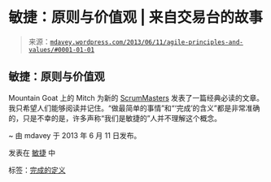 <!--yml

分类：未分类

日期：2024 年 5 月 18 日 06:23:48

-->

# 敏捷：原则与价值观 | 来自交易台的故事

> 来源：[`mdavey.wordpress.com/2013/06/11/agile-principles-and-values/#0001-01-01`](https://mdavey.wordpress.com/2013/06/11/agile-principles-and-values/#0001-01-01)

## 敏捷：原则与价值观

Mountain Goat 上的 Mitch 为新的 [ScrumMasters](http://www.mountaingoatsoftware.com/blog/three-tips-for-new-scrummasters#When:18:54:22Z) 发表了一篇经典必读的文章。我只希望人们能够阅读并记住。“做最简单的事情”和“‘完成’的含义”都是非常准确的，只是不幸的是，许多声称“我们是敏捷的”人并不理解这个概念。

~ 由 mdavey 于 2013 年 6 月 11 日发布。

发表在 [敏捷](https://mdavey.wordpress.com/category/agile/) 中

标签：[完成的定义](https://mdavey.wordpress.com/tag/definitionofdone/)
